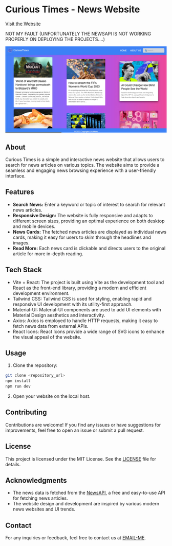 # Curious Times - News Website
[Visit the Website](https://trivia-site.vercel.app/)

NOT MY FAULT
(UNFORTUNATELY THE NEWSAPI IS NOT WORKING PROPERLY ON DEPLOYING THE PROJECTS....)

![Screenshot](public/ss.jpeg)

## About

Curious Times is a simple and interactive news website that allows users to search for news articles on various topics. The website aims to provide a seamless and engaging news browsing experience with a user-friendly interface.

## Features

- **Search News:** Enter a keyword or topic of interest to search for relevant news articles.
- **Responsive Design:** The website is fully responsive and adapts to different screen sizes, providing an optimal experience on both desktop and mobile devices.
- **News Cards:** The fetched news articles are displayed as individual news cards, making it easy for users to skim through the headlines and images.
- **Read More:** Each news card is clickable and directs users to the original article for more in-depth reading.

## Tech Stack

- Vite + React: The project is built using Vite as the development tool and React as the front-end library, providing a modern and efficient development environment.
- Tailwind CSS: Tailwind CSS is used for styling, enabling rapid and responsive UI development with its utility-first approach.
- Material-UI: Material-UI components are used to add UI elements with Material Design aesthetics and interactivity.
- Axios: Axios is employed to handle HTTP requests, making it easy to fetch news data from external APIs.
- React Icons: React Icons provide a wide range of SVG icons to enhance the visual appeal of the website.

## Usage

1. Clone the repository:

```bash
git clone <repository_url>
npm install
npm run dev
```
2. Open your website on the local host.

## Contributing

Contributions are welcome! If you find any issues or have suggestions for improvements, feel free to open an issue or submit a pull request.

## License

This project is licensed under the MIT License. See the [LICENSE](LICENSE) file for details.

## Acknowledgments

- The news data is fetched from the [NewsAPI](https://newsapi.org/), a free and easy-to-use API for fetching news articles.
- The website design and development are inspired by various modern news websites and UI trends.

## Contact

For any inquiries or feedback, feel free to contact us at [EMAIL-ME](yuvrajjadon10@gmail.com).
